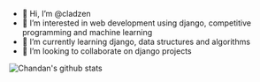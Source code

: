- 👋 Hi, I’m @cladzen
- 👀 I’m interested in web development using django, competitive programming and machine learning
- 🌱 I’m currently learning django, data structures and algorithms
- 💞️ I’m looking to collaborate on django projects

![Chandan's github stats](https://github-readme-stats.vercel.app/api?username=stereogon)
<!---
stereogon/stereogon is a ✨ special ✨ repository because its `README.md` (this file) appears on your GitHub profile.
You can click the Preview link to take a look at your changes.
--->
